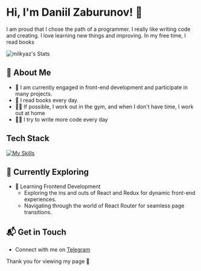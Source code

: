 # Hi, I'm Daniil Zaburunov! 👋

I am proud that I chose the path of a programmer. I really like writing code and creating. I love learning new things and improving. In my free time, I read books

![milkyaz's Stats](https://github-readme-stats.vercel.app/api?username=milkyaz&theme=vue-dark&show_icons=true&hide_border=true&count_private=true)

## 🚀 About Me

- 🔭 I am currently engaged in front-end development and participate in many projects.
- 📖 I read books every day.
- 🏋️‍♂️ If possible, I work out in the gym, and when I don't have time, I work out at home
- 👨‍💻 I try to write more code every day



## Tech Stack
[![My Skills](https://skillicons.dev/icons?i=js,html,css,react,figma&theme)](https://skillicons.dev)

## 🌱 Currently Exploring

- 🚀 Learning Frontend Development
  - Exploring the ins and outs of React and Redux for dynamic front-end experiences.
  - Navigating through the world of React Router for seamless page transitions.


## 📬 Get in Touch

- Connect with me on [Telegram](https://t.me/zab_dd) 

Thank you for viewing my page 🚀



<!--

Here are some ideas to get you started:

- 🔭 I’m currently working on ...
- 🌱 I’m currently learning ...
- 👯 I’m looking to collaborate on ...
- 🤔 I’m looking for help with ...
- 💬 Ask me about ...
- 📫 How to reach me: ...
- 😄 Pronouns: ...
- ⚡ Fun fact: ...
-->
